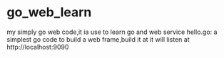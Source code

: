 # go_web_learn
my simply go web code,it ia use to learn go and web service
hello.go: a simplest go code to build a web frame,build it at it will listen at http://localhost:9090
